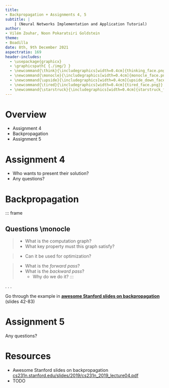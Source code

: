 ```yaml
---
title:
- Backpropagation + Assignments 4, 5
subtitle: |
    | (Neural Networks Implementation and Application Tutorial)
author:
- Vilém Zouhar, Noon Pokaratsiri Goldstein
theme:
- Boadilla
date: 8th, 9th December 2021
aspectratio: 169
header-includes:
  - \usepackage{graphicx}
  - \graphicspath{ {./img/} }
  - \newcommand{\think}{\includegraphics[width=0.4cm]{thinking_face.png}}
  - \newcommand{\monocle}{\includegraphics[width=0.4cm]{monocle_face.png}}
  - \newcommand{\upside}{\includegraphics[width=0.4cm]{upside_down_face.png}}
  - \newcommand{\tired}{\includegraphics[width=0.4cm]{tired_face.png}}
  - \newcommand{\starstruck}{\includegraphics[width=0.4cm]{starstruck_face.png}}
---
```


# Overview 

- Assignment 4
- Backpropagation
- Assignment 5

# Assignment 4

- Who wants to present their solution?
- Any questions?

# Backpropagation


::: frame
## Questions \monocle
> - What is the computation graph?
> - What key property must this graph satisfy?
<!-- Directed Acyclic Graph (topological ordering) -->
>   - Can it be used for optimization?
<!-- Don't recompute the whole  -->
> - What is the _forward pass_?
> - What is the _backward pass_?
>   - Why do we do it?
:::

. . . 

Go through the example in __[awesome Stanford slides on backpropagation](http://cs231n.stanford.edu/slides/2019/cs231n_2019_lecture04.pdf)__ (slides 42-83)

# Assignment 5

Any questions?

# Resources

- Awesome Stanford slides on backpropagation [cs231n.stanford.edu/slides/2019/cs231n_2019_lecture04.pdf](http://cs231n.stanford.edu/slides/2019/cs231n_2019_lecture04.pdf)
- TODO